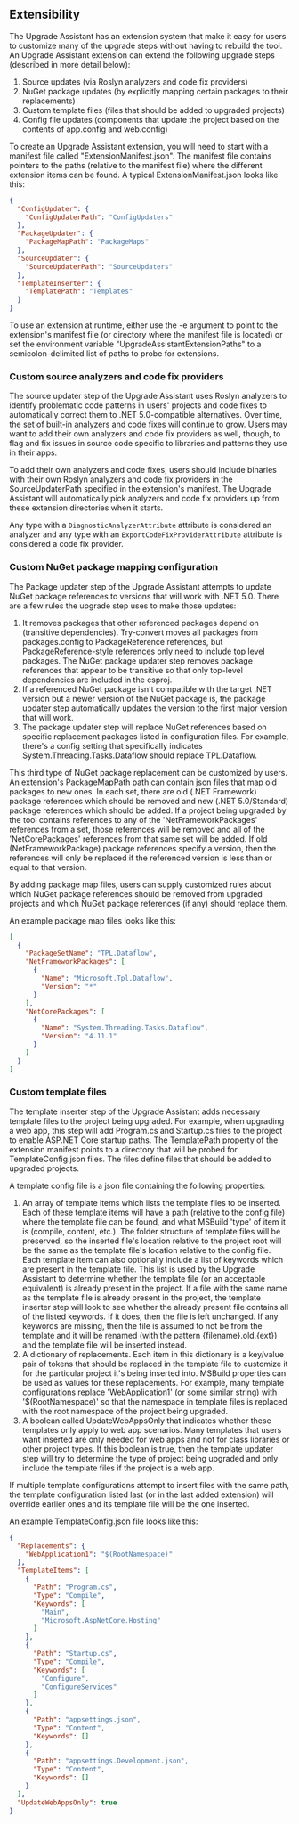 ## Extensibility

The Upgrade Assistant has an extension system that make it easy for users to customize many of the upgrade steps without having to rebuild the tool. An Upgrade Assistant extension can extend the following upgrade steps (described in more detail below):

1. Source updates (via Roslyn analyzers and code fix providers)
2. NuGet package updates (by explicitly mapping certain packages to their replacements)
3. Custom template files (files that should be added to upgraded projects)
4. Config file updates (components that update the project based on the contents of app.config and web.config)

To create an Upgrade Assistant extension, you will need to start with a manifest file called "ExtensionManifest.json". The manifest file contains pointers to the paths (relative to the manifest file) where the different extension items can be found. A typical ExtensionManifest.json looks like this:

```json
{
  "ConfigUpdater": {
    "ConfigUpdaterPath": "ConfigUpdaters"
  },
  "PackageUpdater": {
    "PackageMapPath": "PackageMaps"
  },
  "SourceUpdater": {
    "SourceUpdaterPath": "SourceUpdaters"
  },
  "TemplateInserter": {
    "TemplatePath": "Templates"
  }
}
```

To use an extension at runtime, either use the -e argument to point to the extension's manifest file (or directory where the manifest file is located) or set the environment variable "UpgradeAssistantExtensionPaths" to a semicolon-delimited list of paths to probe for extensions.

### Custom source analyzers and code fix providers

The source updater step of the Upgrade Assistant uses Roslyn analyzers to identify problematic code patterns in users' projects and code fixes to automatically correct them to .NET 5.0-compatible alternatives. Over time, the set of built-in analyzers and code fixes will continue to grow. Users may want to add their own analyzers and code fix providers as well, though, to flag and fix issues in source code specific to libraries and patterns they use in their apps.

To add their own analyzers and code fixes, users should include binaries with their own Roslyn analyzers and code fix providers in the SourceUpdaterPath specified in the extension's manifest. The Upgrade Assistant will automatically pick analyzers and code fix providers up from these extension directories when it starts.

Any type with a `DiagnosticAnalyzerAttribute` attribute is considered an analyzer and any type with an `ExportCodeFixProviderAttribute` attribute is considered a code fix provider.

### Custom NuGet package mapping configuration

The Package updater step of the Upgrade Assistant attempts to update NuGet package references to versions that will work with .NET 5.0. There are a few rules the upgrade step uses to make those updates:

  1. It removes packages that other referenced packages depend on (transitive dependencies). Try-convert moves all packages from packages.config to PackageReference references, but PackageReference-style references only need to include top level packages. The NuGet package updater step removes package references that appear to be transitive so that only top-level dependencies are included in the csproj.
  2. If a referenced NuGet package isn't compatible with the target .NET version but a newer version of the NuGet package is, the package updater step automatically updates the version to the first major version that will work.
  3. The package updater step will replace NuGet references based on specific replacement packages listed in configuration files. For example, there's a config setting that specifically indicates System.Threading.Tasks.Dataflow should replace TPL.Dataflow.

This third type of NuGet package replacement can be customized by users. An extension's PackageMapPath path can contain json files that map old packages to new ones. In each set, there are old (.NET Framework) package references which should be removed and new (.NET 5.0/Standard) package references which should be added. If a project being upgraded by the tool contains references to any of the 'NetFrameworkPackages' references from a set, those references will be removed and all of the 'NetCorePackages' references from that same set will be added. If old (NetFrameworkPackage) package references specify a version, then the references will only be replaced if the referenced version is less than or equal to that version.

By adding package map files, users can supply customized rules about which NuGet package references should be removed from upgraded projects and which NuGet package references (if any) should replace them.

An example package map files looks like this:

```json
[
  {
    "PackageSetName": "TPL.Dataflow",
    "NetFrameworkPackages": [
      {
        "Name": "Microsoft.Tpl.Dataflow",
        "Version": "*"
      }
    ],
    "NetCorePackages": [
      {
        "Name": "System.Threading.Tasks.Dataflow",
        "Version": "4.11.1"
      }
    ]
  }
]
```

### Custom template files

The template inserter step of the Upgrade Assistant adds necessary template files to the project being upgraded. For example, when upgrading a web app, this step will add Program.cs and Startup.cs files to the project to enable ASP.NET Core startup paths. The TemplatePath property of the extension manifest points to a directory that will be probed for TemplateConfig.json files. The files define files that should be added to upgraded projects.

A template config file is a json file containing the following properties:

  1. An array of template items which lists the template files to be inserted. Each of these template items will have a path (relative to the config file) where the template file can be found, and what MSBuild 'type' of item it is (compile, content, etc.). The folder structure of template files will be preserved, so the inserted file's location relative to the project root will be the same as the template file's location relative to the config file. Each template item can also optionally include a list of keywords which are present in the template file. This list is used by the Upgrade Assistant to determine whether the template file (or an acceptable equivalent) is already present in the project. If a file with the same name as the template file is already present in the project, the template inserter step will look to see whether the already present file contains all of the listed keywords. If it does, then the file is left unchanged. If any keywords are missing, then the file is assumed to not be from the template and it will be renamed (with the pattern {filename}.old.{ext}) and the template file will be inserted instead.
  1. A dictionary of replacements. Each item in this dictionary is a key/value pair of tokens that should be replaced in the template file to customize it for the particular project it's being inserted into. MSBuild properties can be used as values for these replacements. For example, many template configurations replace 'WebApplication1' (or some similar string) with '$(RootNamespace)' so that the namespace in template files is replaced with the root namespace of the project being upgraded.
  1. A boolean called UpdateWebAppsOnly that indicates whether these templates only apply to web app scenarios. Many templates that users want inserted are only needed for web apps and not for class libraries or other project types. If this boolean is true, then the template updater step will try to determine the type of project being upgraded and only include the template files if the project is a web app.

If multiple template configurations attempt to insert files with the same path, the template configuration listed last (or in the last added extension) will override earlier ones and its template file will be the one inserted.

An example TemplateConfig.json file looks like this:

```json
{
  "Replacements": {
    "WebApplication1": "$(RootNamespace)"
  },
  "TemplateItems": [
    {
      "Path": "Program.cs",
      "Type": "Compile",
      "Keywords": [
        "Main",
        "Microsoft.AspNetCore.Hosting"
      ]
    },
    {
      "Path": "Startup.cs",
      "Type": "Compile",
      "Keywords": [
        "Configure",
        "ConfigureServices"
      ]
    },
    {
      "Path": "appsettings.json",
      "Type": "Content",
      "Keywords": []
    },
    {
      "Path": "appsettings.Development.json",
      "Type": "Content",
      "Keywords": []
    }
  ],
  "UpdateWebAppsOnly": true
}
```
